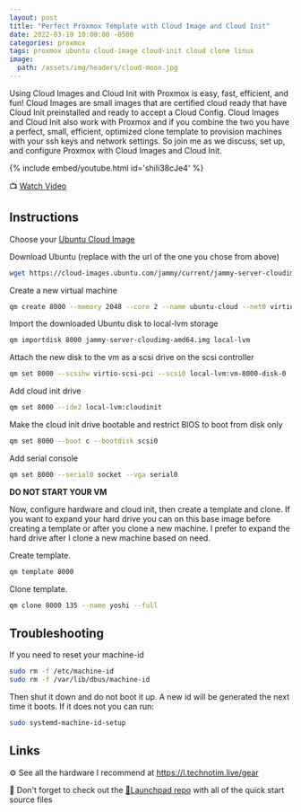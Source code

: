 ```yaml
---
layout: post
title: "Perfect Proxmox Template with Cloud Image and Cloud Init"
date: 2022-03-19 10:00:00 -0500
categories: proxmox
tags: proxmox ubuntu cloud-image cloud-init cloud clone linux
image:
  path: /assets/img/headers/cloud-moon.jpg
---
```


Using Cloud Images and Cloud Init with Proxmox is easy, fast, efficient, and fun!  Cloud Images are small images that are certified cloud ready that have Cloud Init preinstalled and ready to accept a Cloud Config.  Cloud Images and Cloud Init also work with Proxmox and if you combine the two you have a perfect, small, efficient, optimized clone template to provision machines with your ssh keys and network settings.  So join me as we discuss, set up, and configure Proxmox with Cloud Images and Cloud Init.

{% include embed/youtube.html id='shiIi38cJe4' %}

📺 [Watch Video](https://www.youtube.com/watch?v=shiIi38cJe4)

## Instructions

Choose your [Ubuntu Cloud Image](https://cloud-images.ubuntu.com/)

Download Ubuntu (replace with the url of the one you chose from above)

```bash
wget https://cloud-images.ubuntu.com/jammy/current/jammy-server-cloudimg-amd64.img
```

Create a new virtual machine

```bash
qm create 8000 --memory 2048 --core 2 --name ubuntu-cloud --net0 virtio,bridge=vmbr0
```

Import the downloaded Ubuntu disk to local-lvm storage

```bash
qm importdisk 8000 jammy-server-cloudimg-amd64.img local-lvm
```

Attach the new disk to the vm as a scsi drive on the scsi controller

```bash
qm set 8000 --scsihw virtio-scsi-pci --scsi0 local-lvm:vm-8000-disk-0
```

Add cloud init drive

```bash
qm set 8000 --ide2 local-lvm:cloudinit
```

Make the cloud init drive bootable and restrict BIOS to boot from disk only

```bash
qm set 8000 --boot c --bootdisk scsi0
```

Add serial console

```bash
qm set 8000 --serial0 socket --vga serial0
```

**DO NOT START YOUR VM**

Now, configure hardware and cloud init, then create a template and clone.  If you want to expand your hard drive you can on this base image before creating a template or after you clone a new machine.  I prefer to expand the hard drive after I clone a new machine based on need.

Create template.

```bash
qm template 8000
```

Clone template.

```bash
qm clone 8000 135 --name yoshi --full
```

## Troubleshooting

If you need to reset your machine-id

```bash
sudo rm -f /etc/machine-id
sudo rm -f /var/lib/dbus/machine-id
```

Then shut it down and do not boot it up.  A new id will be generated the next time it boots.  If it does not you can run:

```bash
sudo systemd-machine-id-setup
```

## Links

⚙️ See all the hardware I recommend at <https://l.technotim.live/gear>

🚀 Don't forget to check out the [🚀Launchpad repo](https://l.technotim.live/quick-start) with all of the quick start source files
